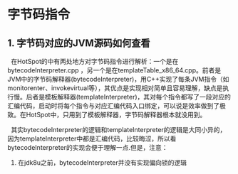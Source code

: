 # 字节码指令
## 1. 字节码对应的JVM源码如何查看
&nbsp;&nbsp;在HotSpot的中有两处地方对字节码指令进行解析：一个是在bytecodeInterpreter.cpp ，另一个是在templateTable_x86_64.cpp。前者是JVM中的字节码解释器(bytecodeInterpreter)，用C++实现了每条JVM指令（如monitorenter、invokevirtual等），其优点是实现相对简单且容易理解，缺点是执行慢。后者是模板解释器(templateInterpreter)，其对每个指令都写了一段对应的汇编代码，启动时将每个指令与对应汇编代码入口绑定，可以说是效率做到了极致。在HotSpot中，只用到了模板解释器，字节码解释器根本就没用到。

&nbsp;&nbsp;其实bytecodeInterpreter的逻辑和templateInterpreter的逻辑是大同小异的，因为templateInterpreter中都是汇编代码，比较晦涩，所以看bytecodeInterpreter的实现会便于理解一点.但是，注意：
1. 在jdk8u之前，bytecodeInterpreter并没有实现偏向锁的逻辑